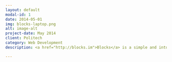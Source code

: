 ```yaml
---
layout: default
modal-id: 1
date: 2014-05-01
img: blocks-laptop.png
alt: image-alt
project-date: May 2014
client: Politech
category: Web Development
description: <a href="http://blocks.im">Blocks</a> is a simple and intuitive reporting platform used by political campaigns and issue advocacy organizations. Blocks organizes all of your program's data in one place; your data is synchronized dynamically so that you can spend less time connecting your data and more time producing critical insights about your program.

---
```


